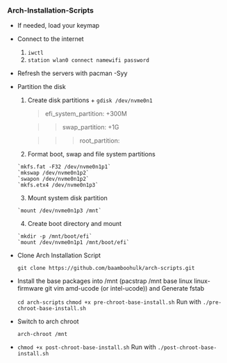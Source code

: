 ### Arch-Installation-Scripts

  - If needed, load your keymap

  - Connect to the internet
  
      1. `iwctl`
      2. `station wlan0 connect namewifi password`

  - Refresh the servers with pacman -Syy

  - Partition the disk

      1. Create disk partitions
        + `gdisk /dev/nvme0n1`
          > efi_system_partition: +300M

          >> swap_partition: +1G 

          >>> root_partition: 

      2. Format boot, swap and file system partitions 

        `mkfs.fat -F32 /dev/nvme0n1p1`
        `mkswap /dev/nvme0n1p2`
        `swapon /dev/nvme0n1p2`
        `mkfs.etx4 /dev/nvme0n1p3`

      3. Mount system disk partition 

        `mount /dev/nvme0n1p3 /mnt`

      4. Create boot directory and mount 

        `mkdir -p /mnt/boot/efi`
        `mount /dev/nvme0n1p1 /mnt/boot/efi`

  - Clone Arch Installation Script 

      `git clone https://github.com/baamboohulk/arch-scripts.git`

  - Install the base packages into /mnt (pacstrap /mnt base linux linux-firmware git vim amd-ucode (or intel-ucode)) and Generate fstab

      `cd arch-scripts`
      `chmod +x pre-chroot-base-install.sh`
      Run with `./pre-chroot-base-install.sh`

  - Switch to arch chroot 

      `arch-chroot /mnt`
  - 
      `chmod +x post-chroot-base-install.sh`
      Run with `./post-chroot-base-install.sh`



